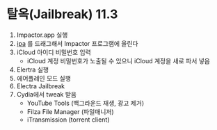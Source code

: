 # 탈옥(Jailbreak) 11.3
1. Impactor.app 실행
2. [ipa](https://www.google.co.kr/search?q=%22Electra1131-1.0.3-vfs.ipa%22&oq=%22Electra1131-1.0.3-vfs.ipa%22&aqs=chrome.0.69i59.562j0j9&sourceid=chrome&ie=UTF-8) 를 드래그해서 Impactor 프로그램에 올린다
3. iCloud 아이디 비밀번호 입력 
    * iCloud 계정 비밀번호가 노출될 수 있으니 iCloud 계정을 새로 파서 넣음
4. Elertra 실행
5. 에어플레인 모드 실행
6. Electra Jailbreak
7. Cydia에서 tweak 받음
    - YouTube Tools (백그라운드 재생, 광고 제거)
    - Filza File Manager (파일매니저)
    - iTransmission (torrent client)
